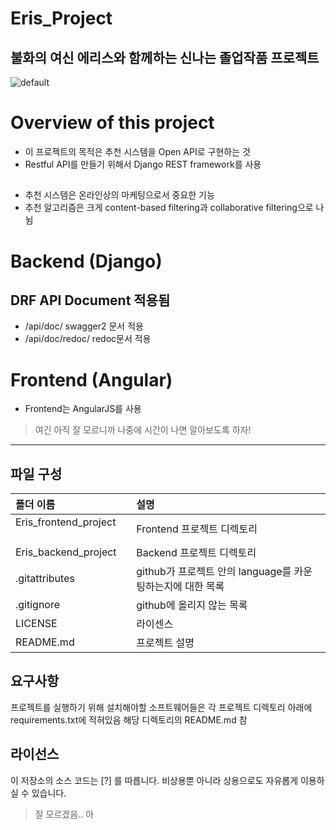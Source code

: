 
Eris_Project
===============
불화의 여신 에리스와 함께하는 신나는 졸업작품 프로젝트
-----------------------------------------------

![default](https://user-images.githubusercontent.com/24240623/50373853-00990e80-0628-11e9-810e-957a643cba61.PNG)

# Overview of  this project
* 이 프로젝트의 목적은 추천 시스템을 Open API로 구현하는 것
* Restful API를 만들기 위해서 Django REST framework를 사용
##
* 추천 시스템은 온라인상의 마케팅으로서 중요한 기능 
* 추천 알고리즘은 크게 content-based filtering과 collaborative filtering으로 나뉨
##

# Backend (Django)
##  DRF API Document 적용됨 
 * /api/doc/   swagger2 문서 적용
 * /api/doc/redoc/  redoc문서 적용
 
 
 
# Frontend (Angular)
 * Frontend는 AngularJS를 사용
 > 여긴 아직 잘 모르니까 나중에 시간이 나면 알아보도록 하자!
 

 <hr/>
 
 
 ## 파일 구성

|폴더 이름 |설명                         |
|:--        |:--                          |
|Eris_frontend_project       |Frontend 프로젝트 디렉토리|
|Eris_backend_project       |Backend 프로젝트 디렉토리    |
|.gitattributes        |github가 프로젝트 안의 language를 카운팅하는지에 대한 목록                          |
|.gitignore       |github에 올리지 않는 목록    |
|LICENSE     |라이센스  |
|README.md    |프로젝트 설명 |

 
## 요구사항
프로젝트를 실행하기 위해 설치해야할 소프트웨어들은 
각 프로젝트 디렉토리 아래에 requirements.txt에 적혀있음
해당 디렉토리의 README.md 참
 

## 라이선스

이 저장소의 소스 코드는 [?] 를 따릅니다.
비상용뿐 아니라 상용으로도 자유롭게 이용하실 수 있습니다.
> 잘 모르겠음.. 아